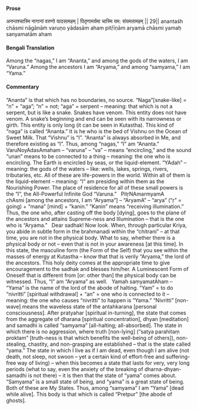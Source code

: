 #### Prose 

अनन्तश्चास्मि नागानां वरुणो यादसामहम् |
पितृणामर्यमा चास्मि यम: संयमतामहम् || 29||
anantaśh chāsmi nāgānāṁ varuṇo yādasām aham
pitṝīṇām aryamā chāsmi yamaḥ sanyamatām aham

 #### Bengali Translation 

Among the “nagas,” I am “Ananta,” and among the gods of the waters, I am “Varuna.” Among the ancestors I am “Aryama,” and among “samyama,” I am “Yama.”

 #### Commentary 

“Ananta” is that which has no boundaries, no source. “Naga”[snake-like] = “n” + “aga”; “n” = not; “aga” = serpent – meaning: that which is not a serpent, but is like a snake. Snakes have venom. This entity does not have venom. A snake’s beginning and end can be seen with its narrowness or girth. This entity is only long (it can be seen in Kutastha). This kind of “naga” is called “Ananta.” It is he who is the bed of Vishnu on the Ocean of Sweet Milk. That “Vishnu” is “I”. “Ananta” is always absorbed in Me, and therefore existing as “I”. Thus, among “nagas,” “I” am “Ananta.”
 
VaruNoyAdasAmaham – “varuna” – “va” – means “encircling,” and the sound “unan” means to be connected to a thing – meaning: the one who is encircling. The Earth is encircled by seas, or the liquid-element. “YAdah” – meaning: the gods of the waters – like: wells, lakes, springs, rivers, tributaries, etc. All of these are life-powers in the world. Within all of them is the liquid-element – meaning: “I” am presiding within them as the Nourishing Power. The place of residence for all of these small powers is the “I”, the All-Powerful Infinite God “Varuna.”
 
PitṛNAmarmyamA chAsmi [among the ancestors, I am “Aryama”] – “AryamA” – “arya” (“ṛ” = going) + “mana” [mind] + “kanin.” “Kanin” means “receiving illumination.” Thus, the one who, after casting off the body [dying], goes to the plane of the ancestors and attains Supreme-ness and Illumination – that is the one who is “Aryama.”
 
Dear sadhak! Now look. When, through particular Kriya, you abide in subtle form in the brahmanadi within the “chitrani” – at that time, you are not in the physical body. What to say, whether there is a physical body or not – even that is not in your awareness [at this time]. In this state, the masculine form (the Form of the Self) that you see within the masses of energy at Kutastha – know that that is verily “Aryama,” the lord of the ancestors. This holy deity comes at the appropriate time to give encouragement to the sadhak and blesses him/her. A Luminescent Form of Oneself that is different from [or: other than] the physical body can be witnessed. Thus, “I” am “Aryama” as well.
 
Yamah saṃyamatAham – “Yama” is the name of the lord of the abode of halting. “Yam” = to do “nivritti” [spiritual withdrawal] + “an” = one who is connected to it – meaning: the one who causes “nivritti” to happen is “Yama.” “Nivritti” [non-wave] means the waveless state of the antahkarana [personal consciousness]. After pratyahar [spiritual in-turning], the state that comes from the aggregate of dharana [spiritual concentration], dhyan [meditation] and samadhi is called “samyama” [all-halting; all-absorbed]. The state in which there is no aggression, where truth [non-lying] (“satya parahitaṃ proktam” [truth-ness is that which benefits the well-being of others]), non-stealing, chastity, and non-grasping are established – that is the state called “yama.” The state in which I live as if I am dead, even though I am alive (not death, not sleep, not swoon – yet a certain kind of effort-free and suffering-free way of living) – when this becomes a state that lasts for very, very long periods (what to say, even the anxiety of the breaking of dharna-dhyan-samadhi is not there) – it is then that the state of “yama” comes about. “Samyama” is a small state of being, and “yama” is a great state of being. Both of these are My States. Thus, among “samyama” I am “Yama” [dead while alive]. This body is that which is called “Pretpur” [the abode of ghosts]. 
